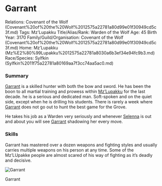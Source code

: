 # Garrant

Relations: Covenant of the Wolf (Covenant%20of%20the%20Wolf%2012575a22781a80d99e01f30949cd5c3f.md) 
Tags: Mz'Lupakku
Title/Alias/Rank: Warden of the Wolf
Age: 45
Birth Year: 3170
Family/Guild/Organisation: Covenant of the Wolf (Covenant%20of%20the%20Wolf%2012575a22781a80d99e01f30949cd5c3f.md) 
Home: Mz’Lupakku (Mz%E2%80%99Lupakku%2012575a22781a8030a6b3ef34e94fc9b3.md) 
Race/Species: Sylfkin (Sylfkin%2011f75a22781a80169aa7f3cc74aa5ac0.md)

### Summary

[Garrant](Garrant%2012675a22781a807f99dafeee9925d29f.md) is a skilled hunter with both the bow and sword. He has been the boon to all martial training and prowess within [Mz’Lupakku](Mz%E2%80%99Lupakku%2012575a22781a8030a6b3ef34e94fc9b3.md) for the last decade. he is a serious and dedicated man. Soft-spoken and on the quiet side, except when he is drilling his students. There is rarely a week where [Garrant](Garrant%2012675a22781a807f99dafeee9925d29f.md) does not go out to hunt the best game for the Grove. 

He takes his job as a Warden very seriously and whenever [Selenna](Selenna%2012675a22781a80b59af9fe7de88b8c3b.md) is out and about you will see [Garrant](Garrant%2012675a22781a807f99dafeee9925d29f.md) shadowing her every move.

### Skills

Garrant has mastered over a dozen weapons and fighting styles and usually carries multiple weapons on his person at any time. Some of the Mz’LUpakke people are almost scared of his way of fighting as it’s deadly and decisive. 

![Garrant](image%2071.png)

Garrant